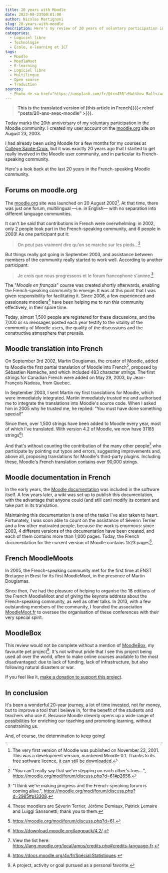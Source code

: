 ```yaml
---
title: 20 years with Moodle
date: 2023-08-23T00:01:00
author: Nicolas Martignoni
slug: 20-years-with-moodle
description: Here's my review of 20 years of voluntary participation in the Moodle user community.
categories:
  - Logiciel libre
  - Technologie
  - École, e-learning et ICT
tags:
  - Moodle
  - MoodleMoot
  - E-learning
  - Logiciel libre
  - Multilingue
  - Open source
  - Traduction
sources:
  - Photo de <a href="https://unsplash.com/fr/@tex450">Matthew Ball</a> sur Unsplash.
---
```


> __This is the translated version of [this article in French]({{< relref "posts/20-ans-avec-moodle" >}}).__

Today marks the 20th anniversary of my voluntary participation in the Moodle community. I created my user account on the [moodle.org](https://moodle.org/) site on August 23, 2003.

I had already been using Moodle for a few months for my courses at [Collège Sainte-Croix](https://cscfr.ch/), but it was exactly 20 years ago that I started to get really involved in the Moodle user community, and in particular its French-speaking community.

Here's a look back at the last 20 years in the French-speaking Moodle community.

<!--more-->

## Forums on moodle.org

The [moodle.org](https://moodle.org/) site was launched on 20 August 2002[^release]. At that time, there was just one forum, multilingual —i.e. in English— with no separation into different language communities.

It can't be said that contributions in French were overwhelming: in 2002, only 2 people took part in the French-speaking community, and 6 people in 2003! As one participant put it:

> On peut pas vraiment dire qu'on se marche sur les pieds…[^2]

But things really got going in September 2003, and assistance between members of the community really started to work well. According to another participant:

> Je crois que nous progressons et le forum francophone s'anime.[^3]

The "_Moodle en français_" course was created shortly afterwards, enabling the French-speaking community to emerge. It was at this point that I was given responsibility for facilitating it. Since 2006, a few experienced and passionate moodlers[^facilitateurs] have been helping me to run this community effectively, in their spare time.

Today, almost 1,500 people are registered for these discussions, and the 7,000 or so messages posted each year testify to the vitality of the community of Moodle users, the quality of the discussions and the constructive atmosphere that prevails.

## Moodle translation into French

On September 3rd 2002, Martin Dougiamas, the creator of Moodle, added to Moodle the first partial translation of Moodle into French[^1], proposed by Sébastien Namèche, and which included 483 character strings. The first strings for Canadian French were added on May 29, 2003, by Jean-François Nadeau, from Quebec.

In September 2003, I sent Martin my first translations for Moodle, which were immediately integrated. Martin immediately trusted me and authorised me to integrate the translations into Moodle's source code. When I asked him in 2005 why he trusted me, he replied: "You must have done something special!"

Since then, over 1,500 strings have been added to Moodle every year, most of which I've translated. With version 4.2 of Moodle, we now have 31185 strings[^4]!

And that's without counting the contribution of the many other people[^traducteurs] who participate by pointing out typos and errors, suggesting improvements and, above all, proposing translations for Moodle's third-party plugins. Including these, Moodle's French translation contains over 90,000 strings.

## Moodle documentation in French

In the early years, the [Moodle documentation](https://docs.moodle.org/fr) was included in the software itself. A few years later, a wiki was set up to publish this documentation, with the advantage that anyone could (and still can) modify its content and take part in its translation.

Maintaining this documentation is one of the tasks I've also taken to heart. Fortunately, I was soon able to count on the assistance of Séverin Terrier and a few other motivated people, because the work is enormous: since 2003, 4 different versions of the documentation have been created, and each of them contains more than 1,000 pages. Today, the French documentation for the current version of Moodle contains 1523 pages[^docs].

## French MoodleMoots

In 2005, the French-speaking community met for the first time at ENST Bretagne in Brest for its first MoodleMoot, in the presence of Martin Dougiamas.

Since then, I've had the pleasure of helping to organise the 18 editions of the French MoodleMoot and of giving the keynote address about the French-speaking community, as well as other talks. In 2013, with a few outstanding members of the community, I founded the association [MoodleMoot.fr](https://moodlemoot.fr/) to oversee the organisation of these conferences with their very special spirit.

## MoodleBox

This review would not be complete without a mention of [MoodleBox](https://moodlebox.net/), my favourite pet project[^petproject]. It's not without pride that I see this project being used all over the world, often to make online courses available to the most disadvantaged: due to lack of funding, lack of infrastructure, but also following natural disasters or war.

If you feel like it, [make a donation to support this project](https://moodlebox.net/dons/).

## In conclusion

It's been a wonderful 20-year journey, a lot of time invested, not for money, but to improve a tool that I believe in, for the benefit of the students and teachers who use it. Because Moodle cleverly opens up a wide range of possibilities for enriching our teaching and promoting learning, without constraining us.

And, of course, the determination to keep going!

[^release]: The very first version of Moodle was published on November 22, 2001. This was a development version, numbered Moodle 0.1. Thanks to its free sotfware licence, [it can still be downloaded](https://git.moodle.org/gw?p=moodle.git;a=tree;h=f9903ed0a41ce4df0cb3628a06d6c0a9455ac75c;hb=f9903ed0a41ce4df0cb3628a06d6c0a9455ac75c).
[^1]: <https://moodle.org/mod/forum/discuss.php?d=61>.
[^2]: "You can't really say that we're stepping on each other's toes…", <https://moodle.org/mod/forum/discuss.php?d=61#p2656>.
[^3]: "I think we're making progress and the French-speaking forum is coming alive.", <https://moodle.org/mod/forum/discuss.php?d=2985#p13308>.
[^4]: <https://download.moodle.org/langpack/4.2/>.
[^docs]: <https://docs.moodle.org/4x/fr/Spécial:Statistiques>.
[^petproject]: A project, activity or goal pursued as a personal favorite.
[^facilitateurs]: These moodlers are Séverin Terrier, Jérôme Demiaux, Patrick Lemaire and Luiggi Sansonetti; thank you to them.
[^traducteurs]: View the list here: <https://lang.moodle.org/local/amos/credits.php#credits-language-fr>.
